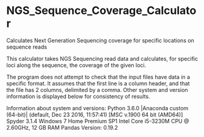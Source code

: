 # NGS_Sequence_Coverage_Calculator
Calculates Next Generation Sequencing coverage for specific locations on sequence reads

This calculator takes NGS Sequencing read data and calculates, for specific loci along the sequence, the coverage of the given loci. 

The program does not attempt to check that the input files have data in a specific format. It assumes that the first line is a column header, and that the file has 2 columns, delimited by a comma. Other system and version information is displayed below for consistency of results.

Information about system and versions:
Python 3.6.0 |Anaconda custom (64-bit)| (default, Dec 23 2016, 11:57:41) [MSC v.1900 64 bit (AMD64)]
Spyder 3.1.4
Windows 7 Home Premium SP1
Intel Core i5-3230M CPU @ 2.60GHz, 12 GB RAM
Pandas Version: 0.19.2
